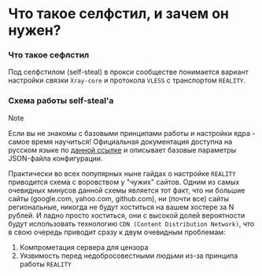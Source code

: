 # Что такое селфстил, и зачем он нужен?

### Что такое сефлстил

Под селфстилом (self-steal) в прокси сообществе понимается вариант настройки связки `Xray-core` и протокола `VLESS` с транспортом `REALITY`.

### Схема работы self-steal'а

> [!NOTE]
Если вы не знакомы с базовыми принципами работы и настройки ядра - самое время научиться! Официальная документация доступна на русском языке по [данной ссылке](https://xtls.github.io/ru/) и описывает базовые параметры JSON-файла конфигурации.

Практически во всех популярных ныне гайдах о настройке `REALITY` приводится схема с воровством у "чужих" сайтов. Одним из самых очевидных минусов данной схемы является тот факт, что ни большие сайты (google.com, yahoo.com, github.com), ни (почти все) сайты региональные, никогда не будут хоститься на вашем хостере за N рублей. И ладно просто хоститься, они с высокой долей вероятности будут использовать технологию `CDN (Content Distribution Network)`, что в свою очередь приводит сразу к двум очевидным проблемам:

1) Компрометация сервера для цензора
2) Уязвимость перед недобросовестными людьми из-за принципа работы `REALITY`